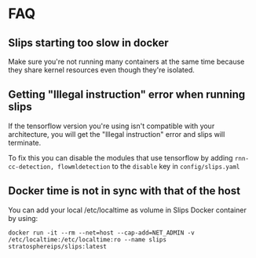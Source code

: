 # FAQ

## Slips starting too slow in docker

Make sure you're not running many containers at the same time because they share kernel resources
even though they're isolated.


## Getting "Illegal instruction" error when running slips

If the tensorflow version you're using isn't compatible with your architecture,
you will get the "Illegal instruction" error and slips will terminate.

To fix this you can disable the modules that use tensorflow by adding
```rnn-cc-detection, flowmldetection``` to the ```disable``` key in ```config/slips.yaml```


## Docker time is not in sync with that of the host

You can add your local /etc/localtime as volume in Slips Docker container by using:

```
docker run -it --rm --net=host --cap-add=NET_ADMIN -v /etc/localtime:/etc/localtime:ro --name slips stratosphereips/slips:latest
```
